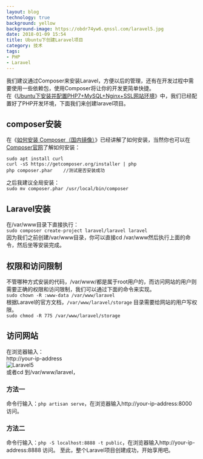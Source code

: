 ```yaml
---
layout: blog
technology: true
background: yellow
background-image: https://obdr74yw6.qnssl.com/laravel5.jpg
date: 2018-01-09 15:54
title: Ubuntu下创建Laravel项目
category: 技术
tags:
- PHP
- Laravel
---
```


我们建议通过Composer来安装Laravel，方便以后的管理，还有在开发过程中需要使用一些依赖包，使用Composer将让你的开发更简单快捷。  
在《[Ubuntu下安装并配置PHP7+MySQL+Nginx+SSL网站环境](https://pangsuan.com/p/Ubuntu-PHP-MySQL-Nginx-SSL.html)》中，我们已经配置好了PHP开发环境，下面我们来创建laravel项目。  
## composer安装
在《[如何安装 Composer（国内镜像）](https://pangsuan.com/p/composer-ghost.html)》已经讲解了如何安装，当然你也可以在[Composer官网](https://getcomposer.org/download/)了解如何安装：  
```
sudo apt install curl
curl -sS https://getcomposer.org/installer | php
php composer.phar    //测试是否安装成功
```
之后我建议全局安装：  
`sudo mv composer.phar /usr/local/bin/composer`
## Laravel安装
在/var/www目录下直接执行：  
`sudo composer create-project laravel/laravel laravel`  
因为我们之前创建/var/www目录，你可以直接cd /var/www然后执行上面的命令，然后坐等安装完成。  
## 权限和访问限制
不管哪种方式安装的代码，/var/www/都是属于root用户的，而访问网站的用户则需要正确的权限和访问限制，我们可以通过下面的命令来实现。  
`sudo chown -R :www-data /var/www/laravel`  
根据Laravel的官方文档，`/var/www/laravel/storage` 目录需要给网站的用户写权限。  
`sudo chmod -R 775 /var/www/laravel/storage` 
## 访问网站
在浏览器输入：  
http://your-ip-address  
![Laravel5](https://obdr74yw6.qnssl.com/image/mwq28AxIfM31l3JzqDFF7mDjxueBAHCbE3E3YmHT.png)  
或者cd 到/var/www/laravel，  
### 方法一
命令行输入：`php artisan serve`，在浏览器输入http://your-ip-address:8000 访问。
### 方法二
命令行输入：`php -S localhost:8888 -t public`，在浏览器输入http://your-ip-address:8888 访问。
至此，整个Laravel项目创建成功，开始享用吧。